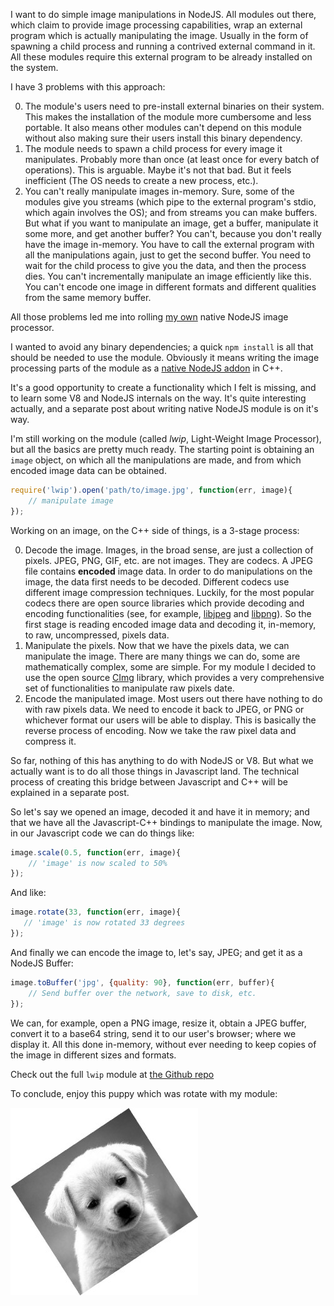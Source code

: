 I want to do simple image manipulations in NodeJS. All modules out there, which
claim to provide image processing capabilities, wrap an external program which
is actually manipulating the image. Usually in the form of spawning a child
process and running a contrived external command in it. All these modules
require this external program to be already installed on the system.

I have 3 problems with this approach:

0. The module's users need to pre-install external binaries on their system.
   This makes the installation of the module more cumbersome and less portable.
   It also means other modules can't depend on this module without also making
   sure their users install this binary dependency.
0. The module needs to spawn a child process for every image it manipulates.
   Probably more than once (at least once for every batch of operations).
   This is arguable. Maybe it's not that bad. But it feels inefficient (The OS
   needs to create a new process, etc.).
0. You can't really manipulate images in-memory. Sure, some of the modules give
   you streams (which pipe to the external program's stdio, which again involves
   the OS); and from streams you can make buffers. But what if you want to
   manipulate an image, get a buffer, manipulate it some more, and get another
   buffer? You can't, because you don't really have the image in-memory. You
   have to call the external program with all the manipulations again, just to
   get the second buffer. You need to wait for the child process to give you
   the data, and then the process dies. You can't incrementally manipulate an
   image efficiently like this. You can't encode one image in different formats
   and different qualities from the same memory buffer.

All those problems led me into rolling [my own](https://github.com/EyalAr/lwip)
native NodeJS image processor.

I wanted to avoid any binary dependencies; a quick `npm install` is all that
should be needed to use the module. Obviously it means writing the image
processing parts of the module as a
[native NodeJS addon](http://nodejs.org/api/addons.html) in C++.

It's a good opportunity to create a functionality which I felt is missing, and
to learn some V8 and NodeJS internals on the way. It's quite interesting
actually, and a separate post about writing native NodeJS module is on it's way.

I'm still working on the module (called *lwip*, Light-Weight Image Processor),
but all the basics are pretty much ready. The starting point is obtaining an
`image` object, on which all the manipulations are made, and from which encoded
image data can be obtained.

```Javascript
require('lwip').open('path/to/image.jpg', function(err, image){
    // manipulate image
});
```

Working on an image, on the C++ side of things, is a 3-stage process:

0. Decode the image. Images, in the broad sense, are just a collection of
   pixels. JPEG, PNG, GIF, etc. are not images. They are codecs. A JPEG file
   contains **encoded** image data. In order to do manipulations on the image,
   the data first needs to be decoded. Different codecs use different image
   compression techniques. Luckily, for the most popular codecs there are open
   source libraries which provide decoding and encoding functionalities (see,
   for example, [libjpeg](http://www.ijg.org/) and
   [libpng](http://www.libpng.org/)). So the first stage is reading encoded
   image data and decoding it, in-memory, to raw, uncompressed, pixels data.
0. Manipulate the pixels. Now that we have the pixels data, we can manipulate
   the image. There are many things we can do, some are mathematically complex,
   some are simple. For my module I decided to use the open source
   [CImg](http://cimg.sourceforge.net/) library, which provides a very
   comprehensive set of functionalities to manipulate raw pixels date.
0. Encode the manipulated image. Most users out there have nothing to do with
   raw pixels data. We need to encode it back to JPEG, or PNG or whichever
   format our users will be able to display. This is basically the reverse
   process of encoding. Now we take the raw pixel data and compress it.

So far, nothing of this has anything to do with NodeJS or V8. But what we
actually want is to do all those things in Javascript land. The technical
process of creating this bridge between Javascript and C++ will be explained
in a separate post.

So let's say we opened an image, decoded it and have it in memory; and that we
have all the Javascript-C++ bindings to manipulate the image. Now, in our
Javascript code we can do things like:

```Javascript
image.scale(0.5, function(err, image){
    // 'image' is now scaled to 50%
});
```

 And like:

 ```Javascript
image.rotate(33, function(err, image){
    // 'image' is now rotated 33 degrees
});
```

And finally we can encode the image to, let's say, JPEG; and get it as a NodeJS
Buffer:

```Javascript
image.toBuffer('jpg', {quality: 90}, function(err, buffer){
    // Send buffer over the network, save to disk, etc.
});
```

We can, for example, open a PNG image, resize it, obtain a JPEG buffer, convert
it to a base64 string, send it to our user's browser; where we display it. All
this done in-memory, without ever needing to keep copies of the image in
different sizes and formats.

Check out the full `lwip` module at
[the Github repo](https://github.com/EyalAr/lwip)

To conclude, enjoy this puppy which was rotate with my module:

![Rotated puppy][puppyImg]


[puppyImg]:images/image-processing-nodejs/puppy_rot.jpg
